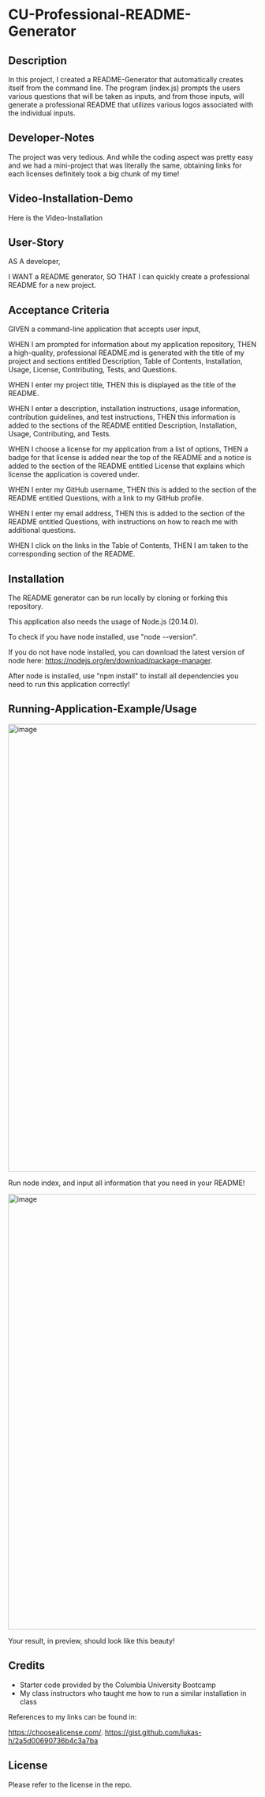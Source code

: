 # CU-Professional-README-Generator

## Description

In this project, I created a README-Generator that automatically creates itself from the command line. The program (index.js) prompts the users various questions that will be taken as inputs, and from those inputs, will generate a professional README that utilizes various logos associated with the individual inputs.

## Developer-Notes

The project was very tedious. And while the coding aspect was pretty easy and we had a mini-project that was literally the same, obtaining links for each licenses definitely took a big chunk of my time!

## Video-Installation-Demo

Here is the Video-Installation

## User-Story

AS A developer,

I WANT a README generator,
SO THAT I can quickly create a professional README for a new project.

## Acceptance Criteria

GIVEN a command-line application that accepts user input,

WHEN I am prompted for information about my application repository,
THEN a high-quality, professional README.md is generated with the title of my project and sections entitled Description, Table of Contents, Installation, Usage, License, Contributing, Tests, and Questions.

WHEN I enter my project title,
THEN this is displayed as the title of the README.

WHEN I enter a description, installation instructions, usage information, contribution guidelines, and test instructions,
THEN this information is added to the sections of the README entitled Description, Installation, Usage, Contributing, and Tests.

WHEN I choose a license for my application from a list of options,
THEN a badge for that license is added near the top of the README and a notice is added to the section of the README entitled License that explains which license the application is covered under.

WHEN I enter my GitHub username,
THEN this is added to the section of the README entitled Questions, with a link to my GitHub profile.

WHEN I enter my email address,
THEN this is added to the section of the README entitled Questions, with instructions on how to reach me with additional questions.

WHEN I click on the links in the Table of Contents,
THEN I am taken to the corresponding section of the README.

## Installation

The README generator can be run locally by cloning or forking this repository.

This application also needs the usage of Node.js (20.14.0).

To check if you have node installed, use "node --version".

If you do not have node installed, you can download the latest version of node here: https://nodejs.org/en/download/package-manager.

After node is installed, use "npm install" to install all dependencies you need to run this application correctly!

## Running-Application-Example/Usage

<img width="906" alt="image" src="https://github.com/Alctoria/CU-Professional-README-Generator/assets/100668552/1fb70f0e-c89a-42c4-9cdb-c990208735a0">

Run node index, and input all information that you need in your README!

<img width="882" alt="image" src="https://github.com/Alctoria/CU-Professional-README-Generator/assets/100668552/dffc541d-c721-489a-9f5d-a46543d9b867">

Your result, in preview, should look like this beauty!

## Credits

- Starter code provided by the Columbia University Bootcamp
- My class instructors who taught me how to run a similar installation in class

References to my links can be found in:

https://choosealicense.com/.
https://gist.github.com/lukas-h/2a5d00690736b4c3a7ba

## License

Please refer to the license in the repo.




